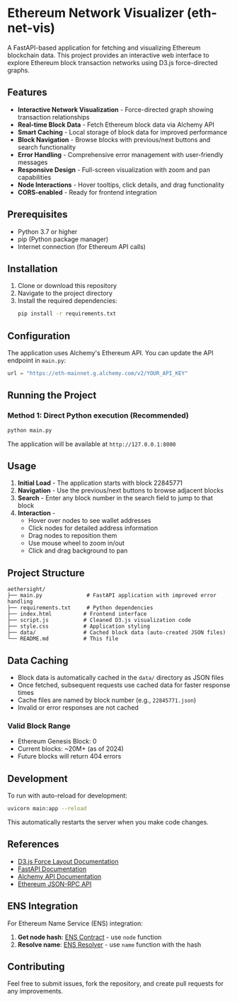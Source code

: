 # Ethereum Network Visualizer (eth-net-vis)

A FastAPI-based application for fetching and visualizing Ethereum blockchain data. This project provides an interactive web interface to explore Ethereum block transaction networks using D3.js force-directed graphs.

## Features

- **Interactive Network Visualization** - Force-directed graph showing transaction relationships
- **Real-time Block Data** - Fetch Ethereum block data via Alchemy API
- **Smart Caching** - Local storage of block data for improved performance
- **Block Navigation** - Browse blocks with previous/next buttons and search functionality
- **Error Handling** - Comprehensive error management with user-friendly messages
- **Responsive Design** - Full-screen visualization with zoom and pan capabilities
- **Node Interactions** - Hover tooltips, click details, and drag functionality
- **CORS-enabled** - Ready for frontend integration

## Prerequisites

- Python 3.7 or higher
- pip (Python package manager)
- Internet connection (for Ethereum API calls)

## Installation

1. Clone or download this repository
2. Navigate to the project directory
3. Install the required dependencies:
   ```bash
   pip install -r requirements.txt
   ```

## Configuration

The application uses Alchemy's Ethereum API. You can update the API endpoint in `main.py`:
```python
url = "https://eth-mainnet.g.alchemy.com/v2/YOUR_API_KEY"
```

## Running the Project

### Method 1: Direct Python execution (Recommended)
```bash
python main.py
```

The application will be available at `http://127.0.0.1:8000`

## Usage

1. **Initial Load** - The application starts with block 22845771
2. **Navigation** - Use the previous/next buttons to browse adjacent blocks
3. **Search** - Enter any block number in the search field to jump to that block
4. **Interaction** - 
   - Hover over nodes to see wallet addresses
   - Click nodes for detailed address information
   - Drag nodes to reposition them
   - Use mouse wheel to zoom in/out
   - Click and drag background to pan

## Project Structure

```
aethersight/
├── main.py              # FastAPI application with improved error handling
├── requirements.txt     # Python dependencies
├── index.html          # Frontend interface
├── script.js           # Cleaned D3.js visualization code
├── style.css           # Application styling
├── data/               # Cached block data (auto-created JSON files)
└── README.md           # This file
```

## Data Caching

- Block data is automatically cached in the `data/` directory as JSON files
- Once fetched, subsequent requests use cached data for faster response times
- Cache files are named by block number (e.g., `22845771.json`)
- Invalid or error responses are not cached

### Valid Block Range
- Ethereum Genesis Block: 0
- Current blocks: ~20M+ (as of 2024)
- Future blocks will return 404 errors

## Development

To run with auto-reload for development:
```bash
uvicorn main:app --reload
```

This automatically restarts the server when you make code changes.

## References

- [D3.js Force Layout Documentation](https://d3js.org/d3-force)
- [FastAPI Documentation](https://fastapi.tiangolo.com/)
- [Alchemy API Documentation](https://docs.alchemy.com/)
- [Ethereum JSON-RPC API](https://ethereum.org/en/developers/docs/apis/json-rpc/)

## ENS Integration

For Ethereum Name Service (ENS) integration:

1. **Get node hash**: [ENS Contract](https://etherscan.io/address/0x084b1c3c81545d370f3634392de611caabff8148#readContract) - use `node` function
2. **Resolve name**: [ENS Resolver](https://etherscan.io/address/0xA2C122BE93b0074270ebeE7f6b7292C7deB45047#readContract) - use `name` function with the hash

## Contributing

Feel free to submit issues, fork the repository, and create pull requests for any improvements.
